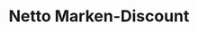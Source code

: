 ---
title: "Netto Marken-Discount"
url: /wiesbaden/netto-marken-discount-rheingaustrasse/
shop: Supermarkt
---